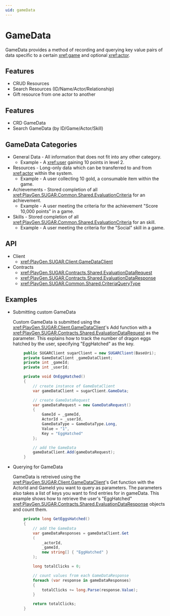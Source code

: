 ```yaml
---
uid: gameData
---
```


# GameData

GameData provides a method of recording and querying key value pairs of data specific to a certain <xref:game> and optional <xref:actor>.

## Features
* CRUD Resources
* Search Resources (ID/Name/Actor/Relationship) 
* Gift resource from one actor to another

## Features
* CRD GameData 
* Search GameData (by ID/Game/Actor/Skill)

## GameData Categories
- General Data - All information that does not fit into any other category.
    - Example - A <xref:user> gaining 10 points in level 2.
- Resources - Long-only data which can be transferred to and from <xref:actor> within the system.
    - Example - A user collecting 10 gold, a consumable item within the game. 
- Achievements - Stored completion of all <xref:PlayGen.SUGAR.Common.Shared.EvaluationCriteria> for an achievement.
    - Example - A user meeting the criteria for the achievement "Score 10,000 points" in a game.
- Skills - Stored completion of all <xref:PlayGen.SUGAR.Common.Shared.EvaluationCriteria> for an skill.
    - Example - A user meeting the criteria for the "Social" skill in a game.

## API
* Client
    * <xref:PlayGen.SUGAR.Client.GameDataClient>
* Contracts
    * <xref:PlayGen.SUGAR.Contracts.Shared.EvaluationDataRequest>
    * <xref:PlayGen.SUGAR.Contracts.Shared.EvaluationDataResponse>
    * <xref:PlayGen.SUGAR.Common.Shared.CriteriaQueryType>

## Examples
* Submitting custom GameData

 	Custom GameData is submitted using the <xref:PlayGen.SUGAR.Client.GameDataClient>'s Add function with a <xref:PlayGen.SUGAR.Contracts.Shared.EvaluationDataRequest> as the parameter. This explains how to track the number of dragon eggs hatched by the user, specifying "EggHatched" as the key.

```cs 
		public SUGARClient sugarClient = new SUGARClient(BaseUri);
		private GameDataClient _gameDataClient;
		private int _gameId;
		private int _userId;

		private void OnEggHatched()
		{
			// create instance of GameDataClient
			var gameDataClient = sugarClient.GameData;

			// create GameDataRequest
			var gameDataRequest = new GameDataRequest()
			{
				GameId = _gameId,
				ActorId = _userId,
				GameDataType = GameDataType.Long,
				Value = "1",
				Key = "EggHatched"
			};

			// add the GameData
			gameDataClient.Add(gameDataRequest);
		}
```

* Querying for GameData

	GameData is retreived using the <xref:PlayGen.SUGAR.Client.GameDataClient>'s Get function with the ActorId and GameId you want to query as parameters. The parameters also takes a list of keys you want to find entries for in gameData. This example shows how to retrieve the user's "EggHatched" <xref:PlayGen.SUGAR.Contracts.Shared.EvaluationDataResponse> objects and count them.

```cs 
		private long GetEggsHatched()
		{
			// add the GameData
			var gameDataResponses = gameDataClient.Get
			(
				_actorId,
				_gameId,
				new string[] { "EggHatched" }
			);

			long totalClicks = 0;

			// count values from each GameDataResponse
			foreach (var response in gameDataResponses)
			{
				totalClicks += long.Parse(response.Value);
			}

			return totalClicks;
		}
```